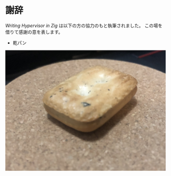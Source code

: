 # 謝辞

*Writing Hypervisor in Zig* は以下の方の協力のもと執筆されました。
この場を借りて感謝の意を表します。

- 乾パン

![乾パン](./assets/smallkirby/kanpan.jpg)
